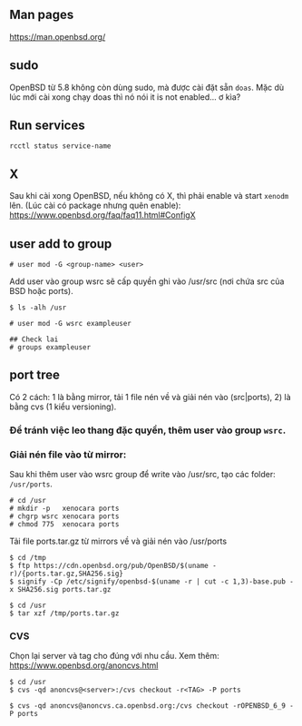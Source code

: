 ## Man pages
 
https://man.openbsd.org/

## sudo

OpenBSD từ 5.8 không còn dùng sudo, mà được cài đặt sẵn `doas`. Mặc dù lúc mới cài xong chạy doas thì nó nói it is not enabled... ơ kìa?

## Run services

    rcctl status service-name

## X

Sau khi cài xong OpenBSD, nếu không có X, thì phải enable và start `xenodm` lên. (Lúc cài có package nhưng quên enable): https://www.openbsd.org/faq/faq11.html#ConfigX

## user add to group

    # user mod -G <group-name> <user>

Add user vào group wsrc sẽ cấp quyền ghi vào /usr/src (nơi chứa src của BSD hoặc ports).

    $ ls -alh /usr

    # user mod -G wsrc exampleuser

    ## Check lai 
    # groups exampleuser 

## port tree

Có 2 cách: 1 là bằng mirror, tải 1 file nén về và giải nén vào (src|ports), 2) là bằng cvs (1 kiểu versioning).

### Để tránh việc leo thang đặc quyền, thêm user vào group `wsrc`.

### Giải nén file vào từ mirror:

Sau khi thêm user vào wsrc group để write vào /usr/src, tạo các folder: `/usr/ports`.

    # cd /usr
    # mkdir -p   xenocara ports
    # chgrp wsrc xenocara ports
    # chmod 775  xenocara ports

Tải file ports.tar.gz từ mirrors về và giải nén vào /usr/ports

    $ cd /tmp
    $ ftp https://cdn.openbsd.org/pub/OpenBSD/$(uname -r)/{ports.tar.gz,SHA256.sig}
    $ signify -Cp /etc/signify/openbsd-$(uname -r | cut -c 1,3)-base.pub -x SHA256.sig ports.tar.gz

    $ cd /usr
    $ tar xzf /tmp/ports.tar.gz

### CVS 

Chọn lại server và tag cho đúng với nhu cầu. Xem thêm: https://www.openbsd.org/anoncvs.html

    $ cd /usr
    $ cvs -qd anoncvs@<server>:/cvs checkout -r<TAG> -P ports

    $ cvs -qd anoncvs@anoncvs.ca.openbsd.org:/cvs checkout -rOPENBSD_6_9 -P ports
